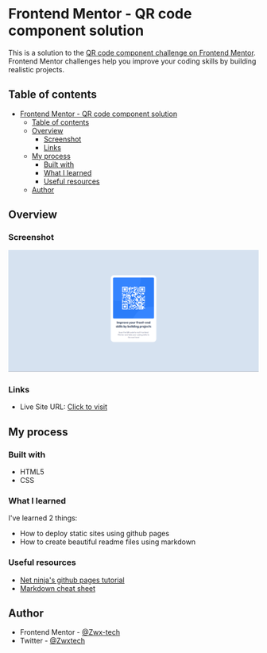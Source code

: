 # Frontend Mentor - QR code component solution

This is a solution to the [QR code component challenge on Frontend Mentor](https://www.frontendmentor.io/challenges/qr-code-component-iux_sIO_H). Frontend Mentor challenges help you improve your coding skills by building realistic projects. 

## Table of contents

- [Frontend Mentor - QR code component solution](#frontend-mentor---qr-code-component-solution)
  - [Table of contents](#table-of-contents)
  - [Overview](#overview)
    - [Screenshot](#screenshot)
    - [Links](#links)
  - [My process](#my-process)
    - [Built with](#built-with)
    - [What I learned](#what-i-learned)
    - [Useful resources](#useful-resources)
  - [Author](#author)

## Overview

### Screenshot

![](./screenshots/first-ss.png)

### Links

- Live Site URL: [Click to visit](https://zwx-tech.github.io/frontend-mentor-qr/m)

## My process

### Built with

- HTML5
- CSS


### What I learned

I've learned 2 things:
 - How to deploy static sites using github pages
 - How to create beautiful readme files using markdown 



### Useful resources

- [Net ninja's github pages tutorial](https://www.youtube.com/watch?v=QyFcl_Fba-k)
- [Markdown cheat sheet](https://www.markdownguide.org/cheat-sheet/) 

## Author

- Frontend Mentor - [@Zwx-tech](hhttps://www.frontendmentor.io/profile/Zwx-tech)
- Twitter - [@Zwxtech](https://twitter.com/Zwxtech)

